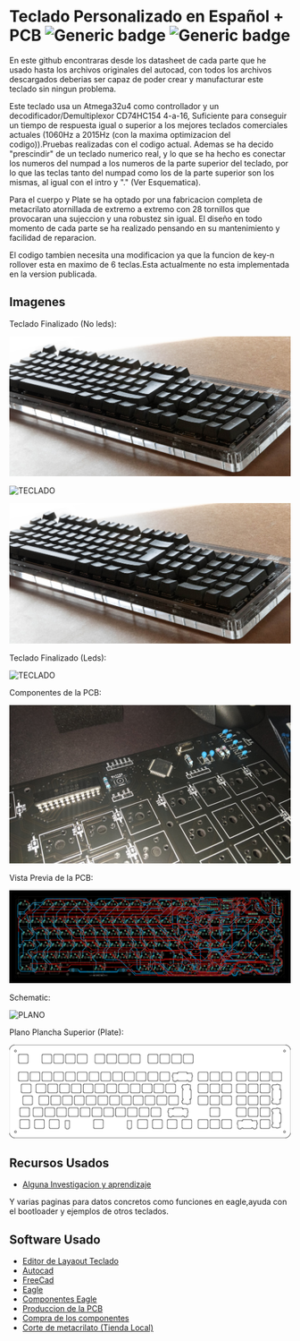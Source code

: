 # Teclado Personalizado en Español + PCB ![Generic badge](https://img.shields.io/badge/Version-1.2-brightgreen.svg) ![Generic badge](https://img.shields.io/github/last-commit/Electroner/Teclado)

En este github encontraras desde los datasheet de cada parte que he usado hasta los archivos originales del autocad, con todos los archivos descargados deberias ser capaz de poder crear y manufacturar este teclado sin ningun problema.

Este teclado usa un Atmega32u4 como controllador y un decodificador/Demultiplexor CD74HC154 4-a-16, Suficiente para conseguir un tiempo de respuesta igual o superior a los mejores teclados comerciales actuales (1060Hz a 2015Hz (con la maxima optimizacion del codigo)).Pruebas realizadas con el codigo actual. Ademas se ha decido "prescindir" de un teclado numerico real, y lo que se ha hecho es conectar los numeros del numpad a  los numeros de la parte superior del teclado, por lo que las teclas tanto del numpad como los de la parte superior son los mismas, al igual con el intro y "." (Ver Esquematica).

Para el cuerpo y Plate se ha optado por una fabricacion completa de metacrilato atornillada de extremo a extremo con 28 tornillos que provocaran una sujeccion y una robustez sin igual. El diseño en todo momento de cada parte se ha realizado pensando en su mantenimiento y facilidad de reparacion.

El codigo tambien necesita una modificacion ya que la funcion de key-n rollover esta en maximo de 6 teclas.Esta actualmente no esta implementada en la version publicada.

## Imagenes

Teclado Finalizado (No leds):

![TECLADO](https://github.com/Electroner/Teclado/blob/main/Imagenes/Keyboard0.jpg)

![TECLADO](https://github.com/Electroner/Teclado/blob/main/Imagenes/Keyboard1.jpg)

![TECLADO](https://github.com/Electroner/Teclado/blob/main/Imagenes/Keyboard2.jpg)

Teclado Finalizado (Leds):

![TECLADO](https://github.com/Electroner/Teclado/blob/main/Imagenes/Keyboard3.jpg)

Componentes de la PCB:

![PCB](https://github.com/Electroner/Teclado/blob/main/PCB/Components.jpeg)

Vista Previa de la PCB:

![PLANO](https://github.com/Electroner/Teclado/blob/main/PCB/Board.png)

Schematic:

![PLANO](https://github.com/Electroner/Teclado/blob/main/PCB/Schematic.png)

Plano Plancha Superior (Plate):

![PLANO](https://github.com/Electroner/Teclado/blob/main/Planos/Planos%20Plancha/Plancha.png)

## Recursos Usados

-   [Alguna Investigacion y aprendizaje](https://github.com/w4ilun/pocket-keyboard)

Y varias paginas para datos concretos como funciones en eagle,ayuda con el bootloader y ejemplos de otros teclados.

## Software Usado

-   [Editor de Layaout Teclado](http://www.keyboard-layout-editor.com/)
-   [Autocad](https://www.autodesk.es/products/autocad/overview?term=1-YEAR&tab=subscription)
-   [FreeCad](https://www.freecadweb.org/)
-   [Eagle](https://www.autodesk.com/products/eagle/free-download)
-   [Componentes Eagle](https://componentsearchengine.com/)
-   [Produccion de la PCB](https://jlcpcb.com/)
-   [Compra de los componentes](https://lcsc.com/)
-   [Corte de metacrilato (Tienda Local)](https://ecoplasticlaser.com/)
